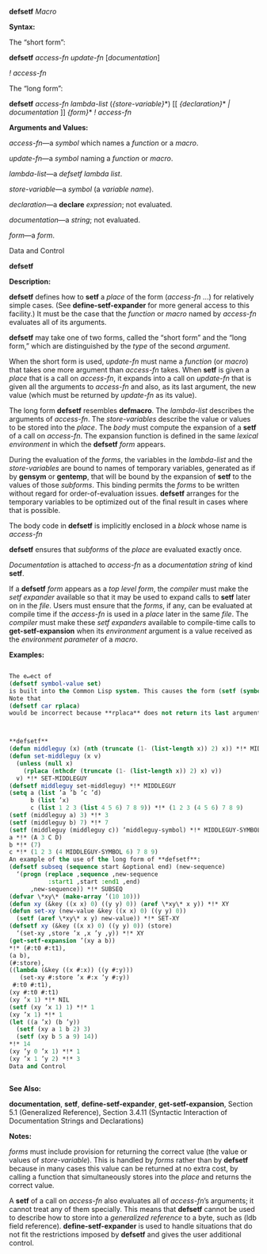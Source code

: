 **defsetf** *Macro* 



**Syntax:** 



The “short form”: 



**defsetf** *access-fn update-fn* [*documentation*] 



*! access-fn* 



The “long form”: 



**defsetf** *access-fn lambda-list* (*\{store-variable\}*\*) [[ *\{declaration\}*\* *| documentation* ]] *\{form\}*\* *! access-fn* 



**Arguments and Values:** 



*access-fn*—a *symbol* which names a *function* or a *macro*. 



*update-fn*—a *symbol* naming a *function* or *macro*. 



*lambda-list*—a *defsetf lambda list*. 



*store-variable*—a *symbol* (a *variable name*). 



*declaration*—a **declare** *expression*; not evaluated. 



*documentation*—a *string*; not evaluated. 



*form*—a *form*. 



Data and Control 



 



 



**defsetf** 



**Description:** 



**defsetf** defines how to **setf** a *place* of the form (*access-fn* ...) for relatively simple cases. (See **define-setf-expander** for more general access to this facility.) It must be the case that the *function* or *macro* named by *access-fn* evaluates all of its arguments. 



**defsetf** may take one of two forms, called the “short form” and the “long form,” which are distinguished by the *type* of the second *argument*. 



When the short form is used, *update-fn* must name a *function* (or *macro*) that takes one more argument than *access-fn* takes. When **setf** is given a *place* that is a call on *access-fn*, it expands into a call on *update-fn* that is given all the arguments to *access-fn* and also, as its last argument, the new value (which must be returned by *update-fn* as its value). 



The long form **defsetf** resembles **defmacro**. The *lambda-list* describes the arguments of *access-fn*. The *store-variables* describe the value or values to be stored into the *place*. The *body* must compute the expansion of a **setf** of a call on *access-fn*. The expansion function is defined in the same *lexical environment* in which the **defsetf** *form* appears. 



During the evaluation of the *forms*, the variables in the *lambda-list* and the *store-variables* are bound to names of temporary variables, generated as if by **gensym** or **gentemp**, that will be bound by the expansion of **setf** to the values of those *subforms*. This binding permits the *forms* to be written without regard for order-of-evaluation issues. **defsetf** arranges for the temporary variables to be optimized out of the final result in cases where that is possible. 



The body code in **defsetf** is implicitly enclosed in a *block* whose name is *access-fn* 



**defsetf** ensures that *subforms* of the *place* are evaluated exactly once. 



*Documentation* is attached to *access-fn* as a *documentation string* of kind **setf**. 



If a **defsetf** *form* appears as a *top level form*, the *compiler* must make the *setf expander* available so that it may be used to expand calls to **setf** later on in the *file*. Users must ensure that the *forms*, if any, can be evaluated at compile time if the *access-fn* is used in a *place* later in the same *file*. The *compiler* must make these *setf expanders* available to compile-time calls to **get-setf-expansion** when its *environment* argument is a value received as the *environment parameter* of a *macro*. 



**Examples:**
```lisp

The e↵ect of 
(defsetf symbol-value set) 
is built into the Common Lisp system. This causes the form (setf (symbol-value foo) fu) to expand into (set foo fu). 
Note that 
(defsetf car rplaca) 
would be incorrect because **rplaca** does not return its last argument. 



**defsetf** 
(defun middleguy (x) (nth (truncate (1- (list-length x)) 2) x)) *!* MIDDLEGUY 
(defun set-middleguy (x v) 
  (unless (null x) 
    (rplaca (nthcdr (truncate (1- (list-length x)) 2) x) v)) 
  v) *!* SET-MIDDLEGUY 
(defsetf middleguy set-middleguy) *!* MIDDLEGUY 
(setq a (list ’a ’b ’c ’d) 
      b (list ’x) 
      c (list 1 2 3 (list 4 5 6) 7 8 9)) *!* (1 2 3 (4 5 6) 7 8 9) 
(setf (middleguy a) 3) *!* 3 
(setf (middleguy b) 7) *!* 7 
(setf (middleguy (middleguy c)) ’middleguy-symbol) *!* MIDDLEGUY-SYMBOL 
a *!* (A 3 C D) 
b *!* (7) 
c *!* (1 2 3 (4 MIDDLEGUY-SYMBOL 6) 7 8 9) 
An example of the use of the long form of **defsetf**: 
(defsetf subseq (sequence start &optional end) (new-sequence) 
  ‘(progn (replace ,sequence ,new-sequence 
		   :start1 ,start :end1 ,end) 
	  ,new-sequence)) *!* SUBSEQ 
(defvar \*xy\* (make-array ’(10 10))) 
(defun xy (&key ((x x) 0) ((y y) 0)) (aref \*xy\* x y)) *!* XY 
(defun set-xy (new-value &key ((x x) 0) ((y y) 0)) 
  (setf (aref \*xy\* x y) new-value)) *!* SET-XY 
(defsetf xy (&key ((x x) 0) ((y y) 0)) (store) 
  ‘(set-xy ,store ’x ,x ’y ,y)) *!* XY 
(get-setf-expansion ’(xy a b)) 
*!* (#:t0 #:t1), 
(a b), 
(#:store), 
((lambda (&key ((x #:x)) ((y #:y))) 
   (set-xy #:store ’x #:x ’y #:y)) 
 #:t0 #:t1), 
(xy #:t0 #:t1) 
(xy ’x 1) *!* NIL 
(setf (xy ’x 1) 1) *!* 1 
(xy ’x 1) *!* 1 
(let ((a ’x) (b ’y)) 
  (setf (xy a 1 b 2) 3) 
  (setf (xy b 5 a 9) 14)) 
*!* 14 
(xy ’y 0 ’x 1) *!* 1 
(xy ’x 1 ’y 2) *!* 3 
Data and Control 



```
**See Also:** 



**documentation**, **setf**, **define-setf-expander**, **get-setf-expansion**, Section 5.1 (Generalized Reference), Section 3.4.11 (Syntactic Interaction of Documentation Strings and Declarations) 



**Notes:** 



*forms* must include provision for returning the correct value (the value or values of *store-variable*). This is handled by *forms* rather than by **defsetf** because in many cases this value can be returned at no extra cost, by calling a function that simultaneously stores into the *place* and returns the correct value. 



A **setf** of a call on *access-fn* also evaluates all of *access-fn*’s arguments; it cannot treat any of them specially. This means that **defsetf** cannot be used to describe how to store into a *generalized reference* to a byte, such as (ldb field reference). **define-setf-expander** is used to handle situations that do not fit the restrictions imposed by **defsetf** and gives the user additional control. 




